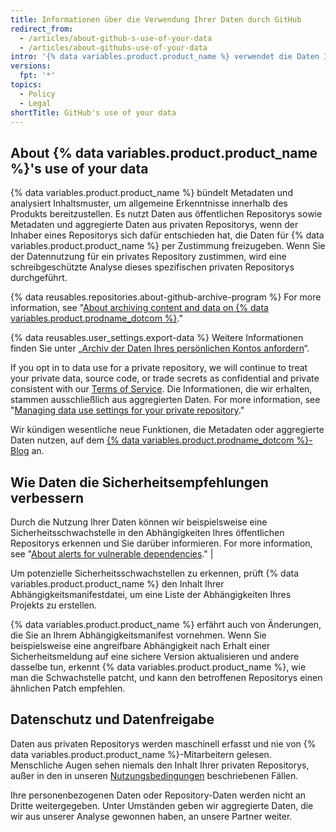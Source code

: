 ```yaml
---
title: Informationen über die Verwendung Ihrer Daten durch GitHub
redirect_from:
  - /articles/about-github-s-use-of-your-data
  - /articles/about-githubs-use-of-your-data
intro: '{% data variables.product.product_name %} verwendet die Daten Ihres Repositorys, um Sie mit relevanten Tools, Personen, Projekten und Informationen zu verknüpfen.'
versions:
  fpt: '*'
topics:
  - Policy
  - Legal
shortTitle: GitHub's use of your data
---
```

 
## About {% data variables.product.product_name %}'s use of your data

{% data variables.product.product_name %} bündelt Metadaten und analysiert Inhaltsmuster, um allgemeine Erkenntnisse innerhalb des Produkts bereitzustellen. Es nutzt Daten aus öffentlichen Repositorys sowie Metadaten und aggregierte Daten aus privaten Repositorys, wenn der Inhaber eines Repositorys sich dafür entschieden hat, die Daten für {% data variables.product.product_name %} per Zustimmung freizugeben. Wenn Sie der Datennutzung für ein privates Repository zustimmen, wird eine schreibgeschützte Analyse dieses spezifischen privaten Repositorys durchgeführt.

{% data reusables.repositories.about-github-archive-program %} For more information, see "[About archiving content and data on {% data variables.product.prodname_dotcom %}](/github/creating-cloning-and-archiving-repositories/about-archiving-content-and-data-on-github#about-the-github-archive-program)."

{% data reusables.user_settings.export-data %} Weitere Informationen finden Sie unter „[Archiv der Daten Ihres persönlichen Kontos anfordern](/articles/requesting-an-archive-of-your-personal-account-s-data)“.

If you opt in to data use for a private repository, we will continue to treat your private data, source code, or trade secrets as confidential and private consistent with our [Terms of Service](/articles/github-terms-of-service/). Die Informationen, die wir erhalten, stammen ausschließlich aus aggregierten Daten. For more information, see "[Managing data use settings for your private repository](/github/understanding-how-github-uses-and-protects-your-data/managing-data-use-settings-for-your-private-repository)."

Wir kündigen wesentliche neue Funktionen, die Metadaten oder aggregierte Daten nutzen, auf dem [{% data variables.product.prodname_dotcom %}-Blog](https://github.com/blog) an.

## Wie Daten die Sicherheitsempfehlungen verbessern

Durch die Nutzung Ihrer Daten können wir beispielsweise eine Sicherheitsschwachstelle in den Abhängigkeiten Ihres öffentlichen Repositorys erkennen und Sie darüber informieren. For more information, see "[About alerts for vulnerable dependencies](/github/managing-security-vulnerabilities/about-alerts-for-vulnerable-dependencies)." |

Um potenzielle Sicherheitsschwachstellen zu erkennen, prüft {% data variables.product.product_name %} den Inhalt Ihrer Abhängigkeitsmanifestdatei, um eine Liste der Abhängigkeiten Ihres Projekts zu erstellen.

{% data variables.product.product_name %} erfährt auch von Änderungen, die Sie an Ihrem Abhängigkeitsmanifest vornehmen. Wenn Sie beispielsweise eine angreifbare Abhängigkeit nach Erhalt einer Sicherheitsmeldung auf eine sichere Version aktualisieren und andere dasselbe tun, erkennt {% data variables.product.product_name %}, wie man die Schwachstelle patcht, und kann den betroffenen Repositorys einen ähnlichen Patch empfehlen.

## Datenschutz und Datenfreigabe

Daten aus privaten Repositorys werden maschinell erfasst und nie von {% data variables.product.product_name %}-Mitarbeitern gelesen. Menschliche Augen sehen niemals den Inhalt Ihrer privaten Repositorys, außer in den in unseren [Nutzungsbedingungen](/articles/github-terms-of-service/#3-access) beschriebenen Fällen.

Ihre personenbezogenen Daten oder Repository-Daten werden nicht an Dritte weitergegeben. Unter Umständen geben wir aggregierte Daten, die wir aus unserer Analyse gewonnen haben, an unsere Partner weiter.
